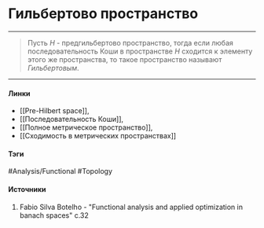 # Гильбертово пространство
***
>Пусть $H$ - предгильбертово пространство, тогда если любая последовательность Коши в пространстве $H$ сходится к элементу этого же пространства, то такое пространство называют *Гильбертовым*.
***
#### Линки
- [[Pre-Hilbert space]],
- [[Последовательность Коши]],
- [[Полное метрическое пространство]],
- [[Сходимость в метрических пространствах]]
#### Тэги
 #Analysis/Functional 
 #Topology 
#### Источники
1. Fabio Silva Botelho - "Functional analysis and applied optimization in banach spaces" c.32